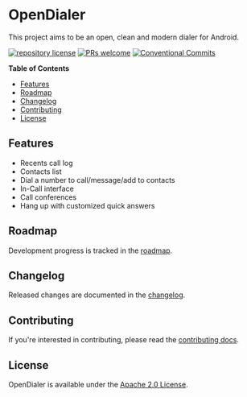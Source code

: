 # OpenDialer

This project aims to be an open, clean and modern dialer for Android.

[![repository license](https://img.shields.io/github/license/oxcened/opendialer)](./LICENSE)
[![PRs welcome](https://img.shields.io/badge/PRs-welcome-brightgreen)](./CONTRIBUTING.md)
[![Conventional Commits](https://img.shields.io/badge/Conventional%20Commits-1.0.0-%23FE5196?logo=conventionalcommits&logoColor=white)](https://conventionalcommits.org)

**Table of Contents**

- [Features](#features)
- [Roadmap](#roadmap)
- [Changelog](#changelog)
- [Contributing](#contributing)
- [License](#license)

## Features

- Recents call log
- Contacts list
- Dial a number to call/message/add to contacts
- In-Call interface
- Call conferences
- Hang up with customized quick answers

## Roadmap

Development progress is tracked in the [roadmap](https://github.com/users/oxcened/projects/3).

## Changelog

Released changes are documented in the [changelog](./CHANGELOG.md).

## Contributing

If you're interested in contributing, please read the [contributing docs](./CONTRIBUTING.md).

## License

OpenDialer is available under the [Apache 2.0 License](./LICENSE).
